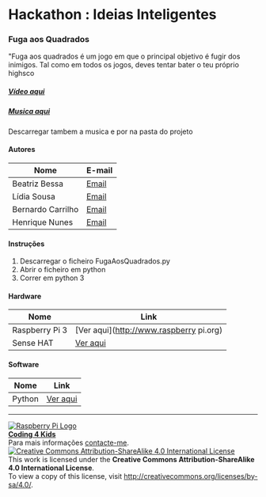 # Hackathon : Ideias Inteligentes 

### Fuga aos Quadrados

"Fuga aos quadrados é um jogo em que o principal objetivo é fugir dos inimigos. Tal como em todos os jogos, deves tentar bater o teu próprio highsco
##### [Vídeo aqui](https://mega.nz/#!xj51nJwQ!30GYYYyTKSvmpJ4udSf1XlxQSRbzzjRUFjaJpxKT4uM)
##### [Musica aqui](https://mega.nz/#!proRzDpT!l701fSu8KYdAe1rUFBzttGzWTQx-l4aAoSSwVd4mv08)
Descarregar tambem a musica e por na pasta do projeto
  
#### Autores  

|Nome  |E-mail  |  
|---|---|    
|Beatriz Bessa|[Email](mailto:chamo.me.bia@gmail.com)|
|Lídia Sousa|[Email](mailto:lidia.sousa2001@outlook.com)|
|Bernardo Carrilho|[Email](bernardo@carrilho.org)|
|Henrique Nunes|[Email](hrn2001@gmail.com)|

#### Instruções

1. Descarregar o ficheiro FugaAosQuadrados.py
2. Abrir o ficheiro em python
3. Correr em python 3

#### Hardware  

|Nome  |Link  |  
|---|---|   
|Raspberry Pi 3  |[Ver aqui](http://www.raspberry pi.org)  |  
|Sense HAT  | [Ver aqui](https://www.raspberrypi.org/products/sense-hat/)  |

#### Software  

|Nome  |Link  |  
|---|---| 
|Python  |[Ver aqui](https://www.python.org/)  |  


***  
[![Raspberry Pi Logo](https://upload.wikimedia.org/wikipedia/en/thumb/c/cb/Raspberry_Pi_Logo.svg/50px-Raspberry_Pi_Logo.svg.png)](http://raspberrypi.org)   
[**Coding 4 Kids**](http://coding4kids.github.io/coding4kids/)  
Para mais informações [contacte-me](mailto:nunofilipesantos@gmail.com).  
[![Creative Commons Attribution-ShareAlike 4.0 International License](https://licensebuttons.net/l/by-sa/4.0/88x31.png)](http://creativecommons.org/licenses/by-sa/4.0/)  
This work is licensed under the **Creative Commons Attribution-ShareAlike 4.0 International License**.  
To view a copy of this license, visit http://creativecommons.org/licenses/by-sa/4.0/.  
